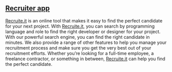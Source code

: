 ##  [Recruiter app](https://react-recruit-it.vercel.app/)

[Recruite.it](https://react-recruit-it.vercel.app/) is an online tool that makes it easy to find the perfect candidate for your next project. With [Recruite.it](https://react-recruit-it.vercel.app/), you can search by programming language and role to find the right developer or designer for your project. With our powerful search engine, you can find the right candidate in minutes. We also provide a range of other features to help you manage your recruitment process and make sure you get the very best out of your recruitment efforts. Whether you’re looking for a full-time employee, a freelance contractor, or something in between, [Recruite.it](https://react-recruit-it.vercel.app/) can help you find the perfect candidate.

